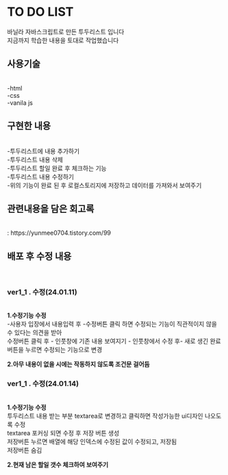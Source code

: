 <h1>TO DO LIST</h1>

바닐라 자바스크립트로 만든 투두리스트 입니다<br/>
지금까지 학습한 내용을 토대로 작업했습니다<br/>

<h2>사용기술</h2><br/>
-html<br/>
-css<br/>
-vanila js<br/>

<h2>구현한 내용</h2><br/>
-투두리스트에 내용 추가하기<br/>
-투두리스트 내용 삭제<br/>
-투두리스트 할일 완료 후 체크하는 기능<br/>
-투두리스트 내용 수정하기<br/>
-위의 기능이 완료 된 후 로컬스토리지에 저장하고 데이터를 가져와서 보여주기<br/>

<h2>관련내용을 담은 회고록</h2><br/>
: https://yunmee0704.tistory.com/99<br/>


<h2>배포 후 수정 내용</h2><br/>
<h3>ver1_1 . 수정(24.01.11)</h3><br/>
<strong>1.수정기능 수정</strong><br/>
-사용자 입장에서 내용입력 후 -수정버튼 클릭 하면 수정되는 기능이 직관적이지 않을 수 있다는 의견을 받아<br/>
 수정버튼 클릭 후 - 인풋창에 기존 내용 보여지기 - 인풋창에서 수정 후- 새로 생긴 완료버튼을 누르면 수정되는 기능으로 변경<br/>

<strong>2.아무 내용이 없을 시에는 작동하지 않도록 조건문 걸어둠</strong>

<h3>ver1_1 . 수정(24.01.14)</h3><br/>
<strong>1.수정기능 수정</strong><br/>
 투두리스트 내용 받는 부분 textarea로 변경하고 클릭하면 작성가능한 ui디자인 나오도록 수정<br/>
 textarea 포커싱 되면 수정 후 저장 버튼 생성<br/>
 저장버튼 누르면 배열에 해당 인덱스에 수정된 값이 수정되고, 저장됨<br/>
 저장버튼 숨김<br/>

<strong>2.현재 남은 할일 갯수 체크하여 보여주기</strong>
